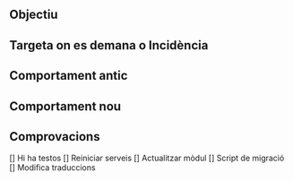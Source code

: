 ## Objectiu


## Targeta on es demana o Incidència 


## Comportament antic


## Comportament nou


## Comprovacions

[] Hi ha testos
[] Reiniciar serveis
[] Actualitzar mòdul
[] Script de migració
[] Modifica traduccions
